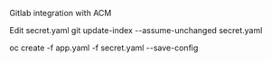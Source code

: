 Gitlab integration with ACM

Edit secret.yaml
git update-index --assume-unchanged secret.yaml

oc create -f app.yaml -f secret.yaml --save-config
